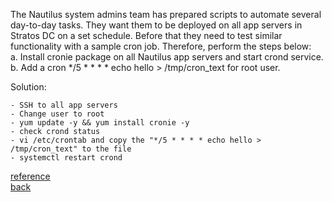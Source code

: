 The Nautilus system admins team has prepared scripts to automate several day-to-day tasks. They want them to be deployed on all app servers in Stratos DC on a set schedule. Before that they need to test similar functionality with a sample cron job. Therefore, perform the steps below:  
a. Install cronie package on all Nautilus app servers and start crond service.  
b. Add a cron */5 * * * * echo hello > /tmp/cron_text for root user.  

Solution:
```
- SSH to all app servers
- Change user to root
- yum update -y && yum install cronie -y
- check crond status
- vi /etc/crontab and copy the "*/5 * * * * echo hello > /tmp/cron_text" to the file
- systemctl restart crond
```
[reference](https://www.uptimia.com/questions/how-to-install-crontab-on-centos-rhel-linux)  
[back](https://github.com/MederD/Kodekloud-Engineer-Tasks)  
